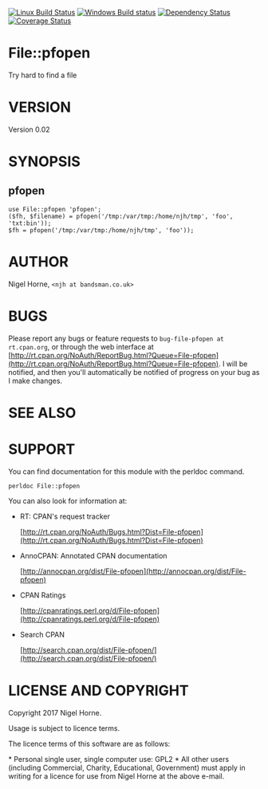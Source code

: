[![Linux Build Status](https://travis-ci.org/nigelhorne/File-pfopen.svg?branch=master)](https://travis-ci.org/nigelhorne/File-pfopen)
[![Windows Build status](https://ci.appveyor.com/api/projects/status/1t1yhvagx00c2qi8?svg=true)](https://ci.appveyor.com/project/nigelhorne/cgi-info)
[![Dependency Status](https://dependencyci.com/github/nigelhorne/File-pfopen/badge)](https://dependencyci.com/github/nigelhorne/File-pfopen)
[![Coverage Status](https://coveralls.io/repos/github/nigelhorne/File-pfopen/badge.svg?branch=master)](https://coveralls.io/github/nigelhorne/File-pfopen?branch=master)

# File::pfopen

Try hard to find a file

# VERSION

Version 0.02

# SYNOPSIS

## pfopen

    use File::pfopen 'pfopen';
    ($fh, $filename) = pfopen('/tmp:/var/tmp:/home/njh/tmp', 'foo', 'txt:bin'));
    $fh = pfopen('/tmp:/var/tmp:/home/njh/tmp', 'foo'));

# AUTHOR

Nigel Horne, `<njh at bandsman.co.uk>`

# BUGS

Please report any bugs or feature requests to `bug-file-pfopen at rt.cpan.org`,
or through the web interface at
[http://rt.cpan.org/NoAuth/ReportBug.html?Queue=File-pfopen](http://rt.cpan.org/NoAuth/ReportBug.html?Queue=File-pfopen).
I will be notified, and then you'll
automatically be notified of progress on your bug as I make changes.

# SEE ALSO

# SUPPORT

You can find documentation for this module with the perldoc command.

    perldoc File::pfopen

You can also look for information at:

- RT: CPAN's request tracker

    [http://rt.cpan.org/NoAuth/Bugs.html?Dist=File-pfopen](http://rt.cpan.org/NoAuth/Bugs.html?Dist=File-pfopen)

- AnnoCPAN: Annotated CPAN documentation

    [http://annocpan.org/dist/File-pfopen](http://annocpan.org/dist/File-pfopen)

- CPAN Ratings

    [http://cpanratings.perl.org/d/File-pfopen](http://cpanratings.perl.org/d/File-pfopen)

- Search CPAN

    [http://search.cpan.org/dist/File-pfopen/](http://search.cpan.org/dist/File-pfopen/)

# LICENSE AND COPYRIGHT

Copyright 2017 Nigel Horne.

Usage is subject to licence terms.

The licence terms of this software are as follows:

\* Personal single user, single computer use: GPL2
\* All other users (including Commercial, Charity, Educational, Government)
  must apply in writing for a licence for use from Nigel Horne at the
  above e-mail.
